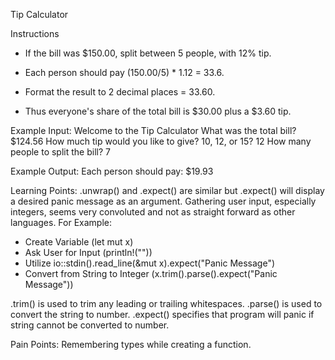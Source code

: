 Tip Calculator

Instructions

- If the bill was $150.00, split between 5 people, with 12% tip.

- Each person should pay (150.00/5) * 1.12 = 33.6.

- Format the result to 2 decimal places = 33.60.

- Thus everyone's share of the total bill is $30.00 plus a $3.60 tip.

Example Input:
Welcome to the Tip Calculator
What was the total bill? $124.56
How much tip would you like to give? 10, 12, or 15? 12
How many people to split the bill? 7

Example Output:
Each person should pay: $19.93

Learning Points: .unwrap() and .expect() are similar but .expect() will display a desired panic message as an argument. Gathering user input, especially integers, seems very convoluted and not as straight forward as other languages. For Example:

- Create Variable (let mut x)
- Ask User for Input (println!(""))
- Utilize io::stdin().read_line(&mut x).expect("Panic Message")
- Convert from String to Integer (x.trim().parse().expect("Panic Message"))

.trim() is used to trim any leading or trailing whitespaces. .parse() is used to convert the string to number. .expect() specifies that program will panic if string cannot be converted to number.

Pain Points: Remembering types while creating a function.


